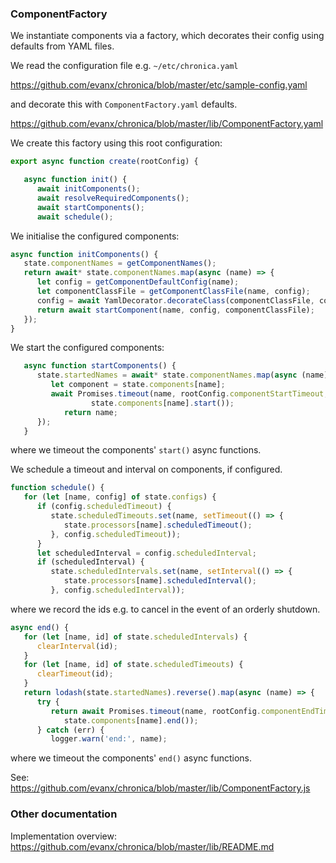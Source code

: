 
### ComponentFactory

We instantiate components via a factory, which decorates their config using defaults from YAML files.

We read the configuration file e.g. `~/etc/chronica.yaml`

https://github.com/evanx/chronica/blob/master/etc/sample-config.yaml

and decorate this with `ComponentFactory.yaml` defaults.

https://github.com/evanx/chronica/blob/master/lib/ComponentFactory.yaml

We create this factory using this root configuration:

```javascript
export async function create(rootConfig) {

   async function init() {
      await initComponents();
      await resolveRequiredComponents();
      await startComponents();
      await schedule();
```

We initialise the configured components:
```javascript
async function initComponents() {
   state.componentNames = getComponentNames();
   return await* state.componentNames.map(async (name) => {
      let config = getComponentDefaultConfig(name);
      let componentClassFile = getComponentClassFile(name, config);
      config = await YamlDecorator.decorateClass(componentClassFile, config);
      return await startComponent(name, config, componentClassFile);
   });
}
```

We start the configured components:
```javascript
   async function startComponents() {
      state.startedNames = await* state.componentNames.map(async (name) => {
         let component = state.components[name];
         await Promises.timeout(name, rootConfig.componentStartTimeout,
                  state.components[name].start());
            return name;
      });
   }
```
where we timeout the components' `start()` async functions.

We schedule a timeout and interval on components, if configured.
```javascript
function schedule() {
   for (let [name, config] of state.configs) {
      if (config.scheduledTimeout) {
         state.scheduledTimeouts.set(name, setTimeout(() => {
            state.processors[name].scheduledTimeout();
         }, config.scheduledTimeout));
      }
      let scheduledInterval = config.scheduledInterval;
      if (scheduledInterval) {
         state.scheduledIntervals.set(name, setInterval(() => {
            state.processors[name].scheduledInterval();
         }, config.scheduledInterval));
```
where we record the ids e.g. to cancel in the event of an orderly shutdown.

```javascript
async end() {
   for (let [name, id] of state.scheduledIntervals) {
      clearInterval(id);
   }
   for (let [name, id] of state.scheduledTimeouts) {
      clearTimeout(id);
   }
   return lodash(state.startedNames).reverse().map(async (name) => {
      try {
         return await Promises.timeout(name, rootConfig.componentEndTimeout,
            state.components[name].end());
      } catch (err) {
         logger.warn('end:', name);
```
where we timeout the components' `end()` async functions.

See: https://github.com/evanx/chronica/blob/master/lib/ComponentFactory.js


### Other documentation

Implementation overview: https://github.com/evanx/chronica/blob/master/lib/README.md
